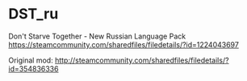# DST_ru
Don't Starve Together - New Russian Language Pack
https://steamcommunity.com/sharedfiles/filedetails/?id=1224043697


Original mod:
http://steamcommunity.com/sharedfiles/filedetails/?id=354836336
